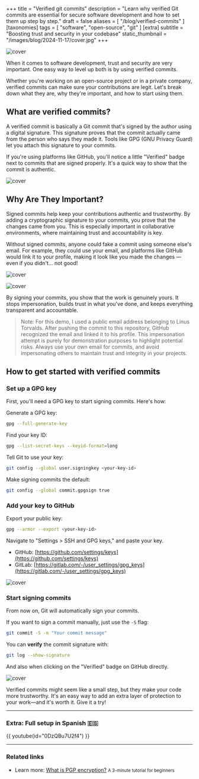 +++
title = "Verified git commits"
description = "Learn why verified Git commits are essential for secure software development and how to set them up step by step."
draft = false
aliases = [ "/blog/verified-commits" ]
[taxonomies]
tags = [ "software", "open-source", "git" ]
[extra]
subtitle = "Boosting trust and security in your codebase"
static_thumbnail = "/images/blog/2024-11-17/cover.jpg"
+++

![cover](/images/blog/2024-11-17/cover.jpg)

When it comes to software development, trust and security are very important. One easy way to level up both is by using verified commits. 

Whether you're working on an open-source project or in a private company, verified commits can make sure your contributions are legit. Let's break down what they are, why they're important, and how to start using them.

<!-- more -->

## What are verified commits?

A verified commit is basically a Git commit that's signed by the author using a digital signature. This signature proves that the commit actually came from the person who says they made it. Tools like GPG (GNU Privacy Guard) let you attach this signature to your commits.

If you're using platforms like GitHub, you'll notice a little "Verified" badge next to commits that are signed properly. It's a quick way to show that the commit is authentic.

![cover](/images/blog/2024-11-17/verified-commit-example.jpg)

## Why Are They Important?

Signed commits help keep your contributions authentic and trustworthy. By adding a cryptographic signature to your commits, you prove that the changes came from you. This is especially important in collaborative environments, where maintaining trust and accountability is key.

Without signed commits, anyone could fake a commit using someone else's email. For example, they could use your email, and platforms like GitHub would link it to your profile, making it look like you made the changes —even if you didn't... not good!

![cover](/images/blog/2024-11-17/impersonating-commit.jpg)

![cover](/images/blog/2024-11-17/impersonating-commit3.jpg)

By signing your commits, you show that the work is genuinely yours. It stops impersonation, builds trust in what you've done, and keeps everything transparent and accountable.

> Note: For this demo, I used a public email address belonging to Linus Torvalds. After pushing the commit to this repository, GitHub recognized the email and linked it to his profile. This impersonation attempt is purely for demonstration purposes to highlight potential risks. Always use your own email for commits, and avoid impersonating others to maintain trust and integrity in your projects.

## How to get started with verified commits

### Set up a GPG key

First, you'll need a GPG key to start signing commits. Here's how:

Generate a GPG key:
```bash
gpg --full-generate-key
```
Find your key ID:
```bash
gpg --list-secret-keys --keyid-format=long
```
Tell Git to use your key:
```bash
git config --global user.signingkey <your-key-id>
```
Make signing commits the default:
```bash
git config --global commit.gpgsign true
```

### Add your key to GitHub

Export your public key:
```bash
gpg --armor --export <your-key-id>
```
Navigate to "Settings > SSH and GPG keys," and paste your key.
- GitHub: [https://github.com/settings/keys](https://github.com/settings/keys)
- GitLab: [https://gitlab.com/-/user_settings/gpg_keys](https://gitlab.com/-/user_settings/gpg_keys)

![cover](/images/blog/2024-11-17/gpg-keys.jpg)

### Start signing commits

From now on, Git will automatically sign your commits. 

If you want to sign a commit manually, just use the `-S` flag:
```bash
git commit -S -m "Your commit message"
```
You can **verify** the commit signature with:
```bash
git log --show-signature
```

And also when clicking on the "Verified" badge on GitHub directly.

![cover](/images/blog/2024-11-17/gpg-verify.jpg)

Verified commits might seem like a small step, but they make your code more trustworthy. It's an easy way to add an extra layer of protection to your work—and it's worth it. Give it a try!

---

### Extra: Full setup in Spanish 🇪🇸

{{ youtube(id="0DzQBu7U2f4") }}

---

### Related links

- Learn more: [What is PGP encryption?](/pgp) <small>A 3-minute tutorial for beginners</small>
